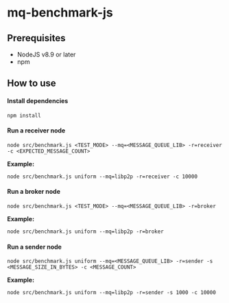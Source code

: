 # mq-benchmark-js

## Prerequisites

- NodeJS v8.9 or later
- npm

## How to use

#### Install dependencies

```
npm install
```

#### Run a receiver node

```
node src/benchmark.js <TEST_MODE> --mq=<MESSAGE_QUEUE_LIB> -r=receiver -c <EXPECTED_MESSAGE_COUNT>
```

**Example:**

```
node src/benchmark.js uniform --mq=libp2p -r=receiver -c 10000
```

#### Run a broker node

```
node src/benchmark.js <TEST_MODE> --mq=<MESSAGE_QUEUE_LIB> -r=broker
```

**Example:**

```
node src/benchmark.js uniform --mq=libp2p -r=broker
```

#### Run a sender node

```
node src/benchmark.js uniform --mq=<MESSAGE_QUEUE_LIB> -r=sender -s <MESSAGE_SIZE_IN_BYTES> -c <MESSAGE_COUNT>
```

**Example:**

```
node src/benchmark.js uniform --mq=libp2p -r=sender -s 1000 -c 10000
```